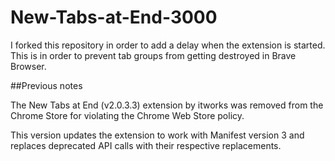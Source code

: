 # New-Tabs-at-End-3000

I forked this repository in order to add a delay when the extension is started. This is in order to prevent tab groups from getting destroyed in Brave Browser.


##Previous notes

The New Tabs at End (v2.0.3.3) extension by itworks was removed from the Chrome Store for violating the Chrome Web Store policy. 

This version updates the extension to work with Manifest version 3 and replaces deprecated API calls with their respective replacements.
